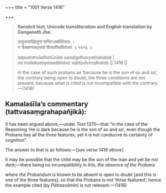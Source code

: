 +++
title = "1001 Verse 1416"

+++
> **Sanskrit text, Unicode transliteration and English translation by Ganganath Jha:** 
>
> तत्पुत्रत्वादिहेतूनां सन्दिग्धव्यतिरेकतः ।  
> न त्रैलक्षण्यसद्भावो विजातीयाविरोधतः ॥ १४१६ ॥ 
>
> *tatputratvādihetūnāṃ sandigdhavyatirekataḥ* \|  
> *na trailakṣaṇyasadbhāvo vijātīyāvirodhataḥ* \|\| 1416 \|\| 
>
> In the case of such probans as ‘because he is the son of so and so’, the contrary being open to doubt, the three conditions are not present; because what is cited is not incompatible with the contrary.—(1416)



## Kamalaśīla’s commentary (tattvasaṃgrahapañjikā):

It has been argued above,—under *Text* 1370—that “in the case of the Reasoning ‘He is dark because he is the son of so and so’, even though the Probans has all the *three* features, yet it is not conducive to certainty of cognition”.

The answer to that is as follows:—[*see verse 1416 above*]

It may be possible that the child may be the son of the man and yet be *not dark*;—there being no incompatibility in this, *the absence of the Probans*

*where the Probandum is known to be absent* is open to doubt [and this is one of the three features]; so that the Probans is not ‘three featured’; hence the example cited (by *Pātrasvāmin*) is not relevant.—(1416)


